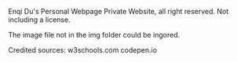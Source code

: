 Enqi Du's Personal Webpage
Private Website, all right reserved.
Not including a license.

The image file not in the img folder could be ingored.

Credited sources:
w3schools.com
codepen.io
